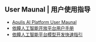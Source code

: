 ## User Maunal | 用户使用指导

* [Apulis AI Platform User Maunal](Apulis_AI_Platform_User_Maunal.pdf)
* [依瞳人工智能开放平台用户手册](依瞳人工智能平台用户手册.docx)
* [依瞳人工智能平台模型开发快速指引](依瞳人工智能平台模型开发快速指引-20201203.pdf)



